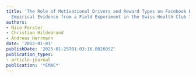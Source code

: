 ```yaml
---
title: 'The Role of Motivational Drivers and Reward Types on Facebook Brand Page Growth:
  Empirical Evidence from a Field Experiment in the Swiss Health Club Industry'
authors:
- Nico Forster
- Christian Hildebrand
- Andreas Herrmann
date: '2012-01-01'
publishDate: '2025-01-25T01:03:16.802605Z'
publication_types:
- article-journal
publication: '*EMAC*'
---
```


